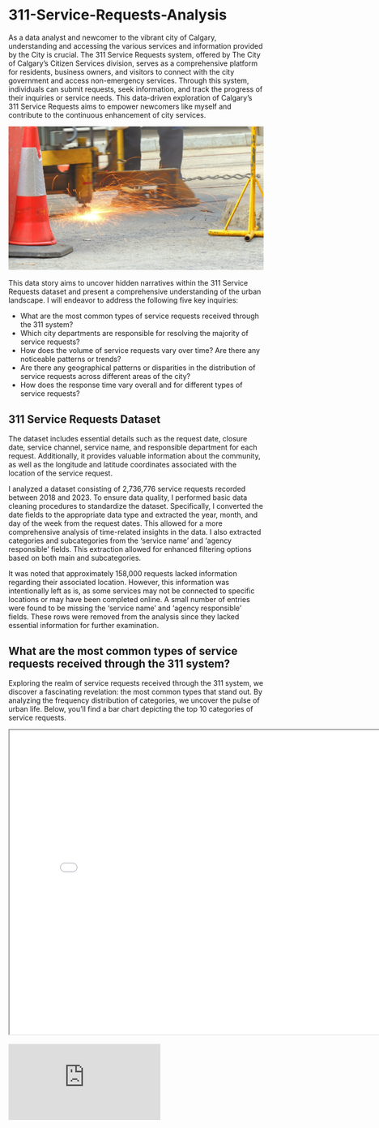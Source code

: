 # 311-Service-Requests-Analysis
As a data analyst and newcomer to the vibrant city of Calgary, understanding and accessing the various services and information provided by the City is crucial. The 311 Service Requests system, offered by The City of Calgary’s Citizen Services division, serves as a comprehensive platform for residents, business owners, and visitors to connect with the city government and access non-emergency services. Through this system, individuals can submit requests, seek information, and track the progress of their inquiries or service needs. This data-driven exploration of Calgary’s 311 Service Requests aims to empower newcomers like myself and contribute to the continuous enhancement of city services.

![picture](picture.jpg)

This data story aims to uncover hidden narratives within the 311 Service Requests dataset and present a comprehensive understanding of the urban landscape. I will endeavor to address the following five key inquiries:

- What are the most common types of service requests received through the 311 system?
- Which city departments are responsible for resolving the majority of service requests?
- How does the volume of service requests vary over time? Are there any noticeable patterns or trends?
- Are there any geographical patterns or disparities in the distribution of service requests across different areas of the city?
- How does the response time vary overall and for different types of service requests?

## 311 Service Requests Dataset
The dataset includes essential details such as the request date, closure date, service channel, service name, and responsible department for each request. Additionally, it provides valuable information about the community, as well as the longitude and latitude coordinates associated with the location of the service request.

I analyzed a dataset consisting of 2,736,776 service requests recorded between 2018 and 2023. To ensure data quality, I performed basic data cleaning procedures to standardize the dataset. Specifically, I converted the date fields to the appropriate data type and extracted the year, month, and day of the week from the request dates. This allowed for a more comprehensive analysis of time-related insights in the data. I also extracted categories and subcategories from the ‘service name’ and ‘agency responsible’ fields. This extraction allowed for enhanced filtering options based on both main and subcategories.

It was noted that approximately 158,000 requests lacked information regarding their associated location. However, this information was intentionally left as is, as some services may not be connected to specific locations or may have been completed online. A small number of entries were found to be missing the ‘service name’ and ‘agency responsible’ fields. These rows were removed from the analysis since they lacked essential information for further examination.

## What are the most common types of service requests received through the 311 system?
Exploring the realm of service requests received through the 311 system, we discover a fascinating revelation: the most common types that stand out. By analyzing the frequency distribution of categories, we uncover the pulse of urban life. Below, you’ll find a bar chart depicting the top 10 categories of service requests.

<iframe src="service_categories.html" width="800" height="600"></iframe>

[![service_categories](https://nbviewer.jupyter.org/urls/path/to/service_categories.html)](https://nbviewer.org/github/LauraAnalyst/311-Service-Requests-Analysis/blob/main/service_categories.html)

